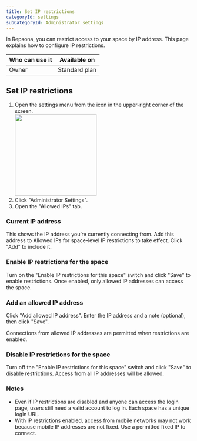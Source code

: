 ```yaml
---
title: Set IP restrictions
categoryId: settings
subCategoryId: Administrator settings
---
```


In Repsona, you can restrict access to your space by IP address. This page explains how to configure IP restrictions.

| Who can use it | Available on |
|---|---|
| Owner | Standard plan |

## Set IP restrictions

1. Open the settings menu from the icon in the upper-right corner of the screen.<br><img src="/images/help/menu-button.png" width="222">
2. Click "Administrator Settings".
3. Open the "Allowed IPs" tab.

### Current IP address

This shows the IP address you’re currently connecting from. Add this address to Allowed IPs for space-level IP restrictions to take effect. Click "Add" to include it.

### Enable IP restrictions for the space

Turn on the "Enable IP restrictions for this space" switch and click "Save" to enable restrictions. Once enabled, only allowed IP addresses can access the space.

### Add an allowed IP address

Click "Add allowed IP address". Enter the IP address and a note (optional), then click "Save".

Connections from allowed IP addresses are permitted when restrictions are enabled.

### Disable IP restrictions for the space

Turn off the "Enable IP restrictions for this space" switch and click "Save" to disable restrictions. Access from all IP addresses will be allowed.

### Notes

- Even if IP restrictions are disabled and anyone can access the login page, users still need a valid account to log in. Each space has a unique login URL.
- With IP restrictions enabled, access from mobile networks may not work because mobile IP addresses are not fixed. Use a permitted fixed IP to connect.
